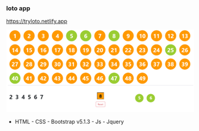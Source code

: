 
### loto app

https://tryloto.netlify.app

<img src="image/image.png" alt="" width="800">


* HTML - CSS - Bootstrap v5.1.3 - Js - Jquery 



